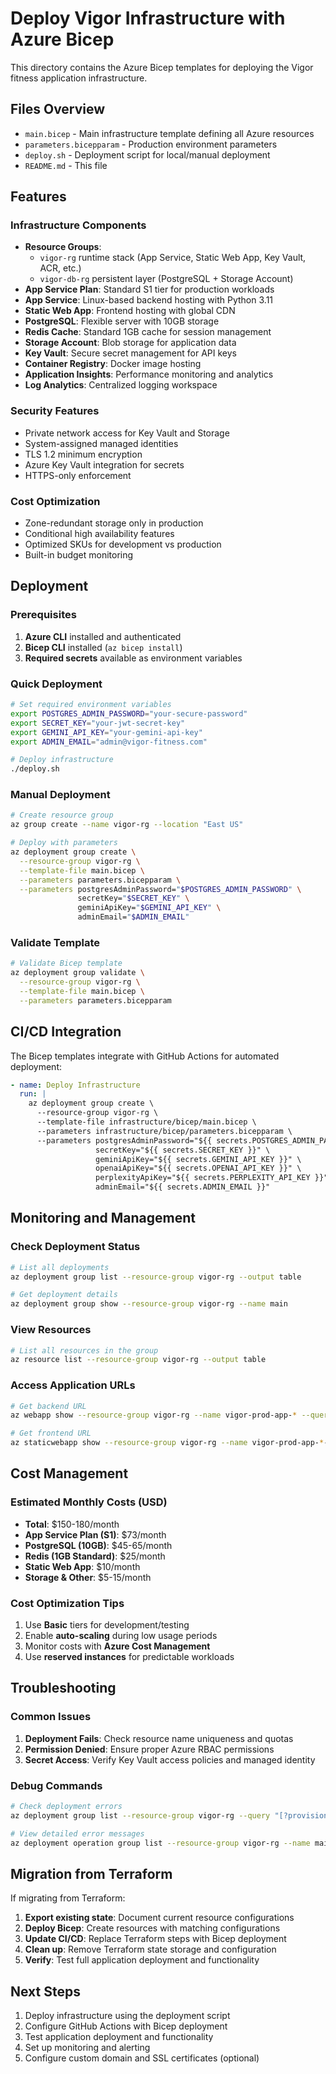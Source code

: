 # Deploy Vigor Infrastructure with Azure Bicep

This directory contains the Azure Bicep templates for deploying the Vigor fitness application infrastructure.

## Files Overview

- `main.bicep` - Main infrastructure template defining all Azure resources
- `parameters.bicepparam` - Production environment parameters
- `deploy.sh` - Deployment script for local/manual deployment
- `README.md` - This file

## Features

### Infrastructure Components

- **Resource Groups**:
  - `vigor-rg` runtime stack (App Service, Static Web App, Key Vault, ACR, etc.)
  - `vigor-db-rg` persistent layer (PostgreSQL + Storage Account)
- **App Service Plan**: Standard S1 tier for production workloads
- **App Service**: Linux-based backend hosting with Python 3.11
- **Static Web App**: Frontend hosting with global CDN
- **PostgreSQL**: Flexible server with 10GB storage
- **Redis Cache**: Standard 1GB cache for session management
- **Storage Account**: Blob storage for application data
- **Key Vault**: Secure secret management for API keys
- **Container Registry**: Docker image hosting
- **Application Insights**: Performance monitoring and analytics
- **Log Analytics**: Centralized logging workspace

### Security Features

- Private network access for Key Vault and Storage
- System-assigned managed identities
- TLS 1.2 minimum encryption
- Azure Key Vault integration for secrets
- HTTPS-only enforcement

### Cost Optimization

- Zone-redundant storage only in production
- Conditional high availability features
- Optimized SKUs for development vs production
- Built-in budget monitoring

## Deployment

### Prerequisites

1. **Azure CLI** installed and authenticated
2. **Bicep CLI** installed (`az bicep install`)
3. **Required secrets** available as environment variables

### Quick Deployment

```bash
# Set required environment variables
export POSTGRES_ADMIN_PASSWORD="your-secure-password"
export SECRET_KEY="your-jwt-secret-key"
export GEMINI_API_KEY="your-gemini-api-key"
export ADMIN_EMAIL="admin@vigor-fitness.com"

# Deploy infrastructure
./deploy.sh
```

### Manual Deployment

```bash
# Create resource group
az group create --name vigor-rg --location "East US"

# Deploy with parameters
az deployment group create \
  --resource-group vigor-rg \
  --template-file main.bicep \
  --parameters parameters.bicepparam \
  --parameters postgresAdminPassword="$POSTGRES_ADMIN_PASSWORD" \
               secretKey="$SECRET_KEY" \
               geminiApiKey="$GEMINI_API_KEY" \
               adminEmail="$ADMIN_EMAIL"
```

### Validate Template

```bash
# Validate Bicep template
az deployment group validate \
  --resource-group vigor-rg \
  --template-file main.bicep \
  --parameters parameters.bicepparam
```

## CI/CD Integration

The Bicep templates integrate with GitHub Actions for automated deployment:

```yaml
- name: Deploy Infrastructure
  run: |
    az deployment group create \
      --resource-group vigor-rg \
      --template-file infrastructure/bicep/main.bicep \
      --parameters infrastructure/bicep/parameters.bicepparam \
      --parameters postgresAdminPassword="${{ secrets.POSTGRES_ADMIN_PASSWORD }}" \
                   secretKey="${{ secrets.SECRET_KEY }}" \
                   geminiApiKey="${{ secrets.GEMINI_API_KEY }}" \
                   openaiApiKey="${{ secrets.OPENAI_API_KEY }}" \
                   perplexityApiKey="${{ secrets.PERPLEXITY_API_KEY }}" \
                   adminEmail="${{ secrets.ADMIN_EMAIL }}"
```

## Monitoring and Management

### Check Deployment Status

```bash
# List all deployments
az deployment group list --resource-group vigor-rg --output table

# Get deployment details
az deployment group show --resource-group vigor-rg --name main
```

### View Resources

```bash
# List all resources in the group
az resource list --resource-group vigor-rg --output table
```

### Access Application URLs

```bash
# Get backend URL
az webapp show --resource-group vigor-rg --name vigor-prod-app-* --query defaultHostName

# Get frontend URL
az staticwebapp show --resource-group vigor-rg --name vigor-prod-app-*-frontend --query defaultHostname
```

## Cost Management

### Estimated Monthly Costs (USD)

- **Total**: $150-180/month
- **App Service Plan (S1)**: $73/month
- **PostgreSQL (10GB)**: $45-65/month
- **Redis (1GB Standard)**: $25/month
- **Static Web App**: $10/month
- **Storage & Other**: $5-15/month

### Cost Optimization Tips

1. Use **Basic** tiers for development/testing
2. Enable **auto-scaling** during low usage periods
3. Monitor costs with **Azure Cost Management**
4. Use **reserved instances** for predictable workloads

## Troubleshooting

### Common Issues

1. **Deployment Fails**: Check resource name uniqueness and quotas
2. **Permission Denied**: Ensure proper Azure RBAC permissions
3. **Secret Access**: Verify Key Vault access policies and managed identity

### Debug Commands

```bash
# Check deployment errors
az deployment group list --resource-group vigor-rg --query "[?provisioningState=='Failed']"

# View detailed error messages
az deployment operation group list --resource-group vigor-rg --name main
```

## Migration from Terraform

If migrating from Terraform:

1. **Export existing state**: Document current resource configurations
2. **Deploy Bicep**: Create resources with matching configurations
3. **Update CI/CD**: Replace Terraform steps with Bicep deployment
4. **Clean up**: Remove Terraform state storage and configuration
5. **Verify**: Test full application deployment and functionality

## Next Steps

1. Deploy infrastructure using the deployment script
2. Configure GitHub Actions with Bicep deployment
3. Test application deployment and functionality
4. Set up monitoring and alerting
5. Configure custom domain and SSL certificates (optional)
